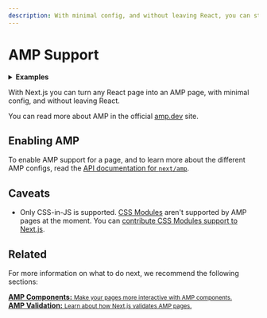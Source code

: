 ```yaml
---
description: With minimal config, and without leaving React, you can start adding AMP and improve the performance and speed of your pages.
---
```


# AMP Support

<details>
  <summary><b>Examples</b></summary>
  <ul>
    <li><a href="https://github.com/vercel/next.js/tree/main/examples/amp">AMP</a></li>
  </ul>
</details>

With Next.js you can turn any React page into an AMP page, with minimal config, and without leaving React.

You can read more about AMP in the official [amp.dev](https://amp.dev/) site.

## Enabling AMP

To enable AMP support for a page, and to learn more about the different AMP configs, read the [API documentation for `next/amp`](/docs/api-reference/next/amp.md).

## Caveats

- Only CSS-in-JS is supported. [CSS Modules](/docs/basic-features/built-in-css-support.md) aren't supported by AMP pages at the moment. You can [contribute CSS Modules support to Next.js](https://github.com/vercel/next.js/issues/10549).

## Related

For more information on what to do next, we recommend the following sections:

<div class="card">
  <a href="/docs/advanced-features/amp-support/adding-amp-components.md">
    <b>AMP Components:</b>
    <small>Make your pages more interactive with AMP components.</small>
  </a>
</div>

<div class="card">
  <a href="/docs/advanced-features/amp-support/amp-validation.md">
    <b>AMP Validation:</b>
    <small>Learn about how Next.js validates AMP pages.</small>
  </a>
</div>

